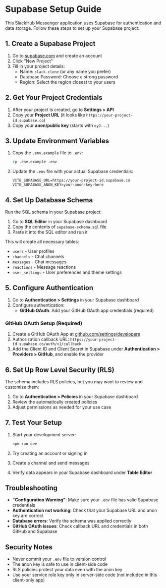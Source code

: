# Supabase Setup Guide

This SlackHub Messenger application uses Supabase for authentication and data storage. Follow these steps to set up your Supabase project:

## 1. Create a Supabase Project

1. Go to [supabase.com](https://supabase.com) and create an account
2. Click "New Project" 
3. Fill in your project details:
   - Name: `slack-clone` (or any name you prefer)
   - Database Password: Choose a strong password
   - Region: Select the region closest to your users

## 2. Get Your Project Credentials

1. After your project is created, go to **Settings > API**
2. Copy your **Project URL** (it looks like `https://your-project-id.supabase.co`)
3. Copy your **anon/public key** (starts with `eyJ...`)

## 3. Update Environment Variables

1. Copy the `.env.example` file to `.env`:
   ```bash
   cp .env.example .env
   ```

2. Update the `.env` file with your actual Supabase credentials:
   ```env
   VITE_SUPABASE_URL=https://your-project-id.supabase.co
   VITE_SUPABASE_ANON_KEY=your-anon-key-here
   ```

## 4. Set Up Database Schema

Run the SQL schema in your Supabase project:

1. Go to **SQL Editor** in your Supabase dashboard
2. Copy the contents of `supabase-schema.sql` file 
3. Paste it into the SQL editor and run it

This will create all necessary tables:
- `users` - User profiles
- `channels` - Chat channels
- `messages` - Chat messages  
- `reactions` - Message reactions
- `user_settings` - User preferences and theme settings

## 5. Configure Authentication

1. Go to **Authentication > Settings** in your Supabase dashboard
2. Configure authentication:
   - **GitHub OAuth**: Add your GitHub OAuth app credentials (required)

### GitHub OAuth Setup (Required)

1. Create a GitHub OAuth App at [github.com/settings/developers](https://github.com/settings/developers)
2. Authorization callback URL: `https://your-project-id.supabase.co/auth/v1/callback`
3. Add the Client ID and Client Secret in Supabase under **Authentication > Providers > GitHub**, and enable the provider

## 6. Set Up Row Level Security (RLS)

The schema includes RLS policies, but you may want to review and customize them:

1. Go to **Authentication > Policies** in your Supabase dashboard
2. Review the automatically created policies
3. Adjust permissions as needed for your use case

## 7. Test Your Setup

1. Start your development server:
   ```bash
   npm run dev
   ```

2. Try creating an account or signing in
3. Create a channel and send messages
4. Verify data appears in your Supabase dashboard under **Table Editor**

## Troubleshooting

- **"Configuration Warning"**: Make sure your `.env` file has valid Supabase credentials
- **Authentication not working**: Check that your Supabase URL and anon key are correct
- **Database errors**: Verify the schema was applied correctly
- **GitHub OAuth issues**: Check callback URL and credentials in both GitHub and Supabase

## Security Notes

- Never commit your `.env` file to version control
- The anon key is safe to use in client-side code
- RLS policies protect your data even with the anon key
- Use your service role key only in server-side code (not included in this client-only app)